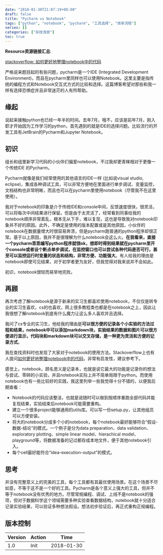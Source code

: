 ```yaml
---
date: "2018-01-30T21:07:19+08:00"
draft: false
title: "Pycharm vs Notebook"
tags: ["python", "notebook", "pycharm", "工具选择", "效率流程"]
series: []
categories: ["杂技浅尝"]
toc: true
---
```


**Resource资源链接汇总**:

[stackoverflow: 如何更好地整理notebook中的代码](https://stackoverflow.com/questions/36427747/scientific-computing-ipython-notebook-how-to-organize-code)

严格说来题目起的有些问题，pycharm是一个IDE (Integrated Development Environment)，而且在pycharm里同样也可以使用Notebook。这里主要是指传统的编程方式和Notebook交互式方式的比较和选择。这篇博客希望对那些和我一样有选择恐惧症并且非常迷茫的人有所帮助。

## 缘起

说起来接触python也已经一年半的时间。去年7月，哦不，应该是前年7月，刚入职才开始因为工作学习的python，首先遇到的就是IDE的选择问题。比较流行的开发工具有JetBrain的Pycharm和Jupyter Notebook。

## 初识

组长和组里新学习代码的小伙伴们偏爱notebook，不过我却更青睐相对于更像一个传统IDE 的Pycharm。

Pycharm就像是我们经常使用的其他语言的IDE一样 (比如说visual studio, eclipse)，集成各种调试工具，可以非常方便地在里面进行单步调试、变量监控，文档结构也非常明晰，而且也可以在pycharm里使用notebook（尽管我不在这里使用）。

我对于notebook的印象是介于传统IDE和console中间，反馈速度很快，很灵活，可以将每次中间结果进行保留。但是由于太灵活了，经常看到同事给我的notebook顺序非常紊乱，根本无从下手，难以复现，这也是导致我对notebook印象并不好的原因。此外，不确定是使用的版本配置或是其他原因，小伙伴的notebook在数据量增大时很容易奔溃，但是pycharm跑普通的python程序却很正常。基于以上原因，我并不是很理解为什么notebook会这么火。**在我看来，直接一个pycharm乖乖编写python程序就很ok，想即时得到结果就在pycharm里开个console或者设个断点单步调试，在监控窗口也可以尝试各种代码是否可行，甚至可以监控运行时变量的状态和结构，非常方便、功能强大**。有人给我的理由是notebook即使可见结果，对于初学者更为友好，但我觉得对我来说并不会如此。

初识，notebook很轻而易举地完败。

## 再顾

再次考虑了解notebook是源于新来的实习生都喜欢使用notebook，不仅仅是转专业的实习生喜欢，cs的也喜欢，网上很多教程类也都是在notebook之上，因此让我很想了解notebook到底有什么魔力让这么多人喜欢并且选择。

我问了cs专业的实习生，他给我的理由是**可以很方便的记录各个小实验的方法过程和结果，notebook中可以添加markdown块，实验结果的数据和图片可以很方便进行显示，代码块和markdown块可以交叉存储，是一种更为灵活和方便的记录方式**。

我在查找资料时也发现了大家对于notebook的使用方法。Stackoverflow上也有人提问[如何更好地整理notebook中的代码](https://stackoverflow.com/questions/36427747/scientific-computing-ipython-notebook-how-to-organize-code)，非常有启发性，建议参考下。

感觉上，notebook，顾名思义是记录本，也就是说它最大的功能是记录你的想法与尝试、零碎的小实验，并且notebook实际上并不简单局限于python。而使用notebook也有一些比较好的实践，我这里列举一些我觉得十分不错的，以便我后期查看：

* Notebook的代码应该整洁，也就是说随时可以做到按顺序重跑全部代码并能复现结果，实验结束后notebook可能需要重构。
* 建立一个很多project能够通用的utils库。可以写一份setup.py，让其他组员可以方便安装。
* 将大的notebook分成多个小的notebook，每个notebook最好能够符合“假设-数据-结论”的模式。一个例子是分为data preparation、data validation、exploratory plotting、simple linear model、hierachical model、 playground等，将数据准备的记过都存成本地文件，便于其他notebook引入。
* 每个cell最好能符合“idea-execution-output”的模式。

## 思考

并没有完整意义上的完美的工具，每个工具都有其最优使用场景。在这个场景不尽如意，不等于这不是一个好的工具。Pycharm是各个意义上强大的工具，但并不等于notebook没有优秀的地方。尽管常规编程、调试、上线不是notebook的强项，但对于数据科学这个领域需要多种实验查看数据结构，notebook就十分适合记录实验结果，可以验证多种想法假设。想法初步验证后，再正式重构正规编程。



## 版本控制

| Version | Action | Time       |
| ------- | ------ | ---------- |
| 1.0     | Init   | 2018-01-30 |